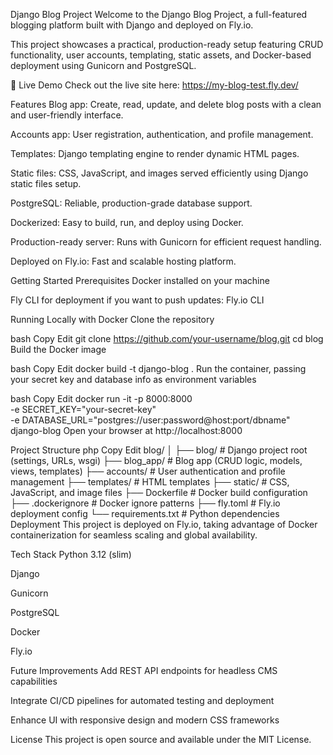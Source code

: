 Django Blog Project
Welcome to the Django Blog Project, a full-featured blogging platform built with Django and deployed on Fly.io.

This project showcases a practical, production-ready setup featuring CRUD functionality, user accounts, templating, static assets, and Docker-based deployment using Gunicorn and PostgreSQL.

🚀 Live Demo
Check out the live site here: https://my-blog-test.fly.dev/

Features
Blog app: Create, read, update, and delete blog posts with a clean and user-friendly interface.

Accounts app: User registration, authentication, and profile management.

Templates: Django templating engine to render dynamic HTML pages.

Static files: CSS, JavaScript, and images served efficiently using Django static files setup.

PostgreSQL: Reliable, production-grade database support.

Dockerized: Easy to build, run, and deploy using Docker.

Production-ready server: Runs with Gunicorn for efficient request handling.

Deployed on Fly.io: Fast and scalable hosting platform.

Getting Started
Prerequisites
Docker installed on your machine

Fly CLI for deployment if you want to push updates: Fly.io CLI

Running Locally with Docker
Clone the repository

bash
Copy
Edit
git clone https://github.com/your-username/blog.git
cd blog
Build the Docker image

bash
Copy
Edit
docker build -t django-blog .
Run the container, passing your secret key and database info as environment variables

bash
Copy
Edit
docker run -it -p 8000:8000 \
   -e SECRET_KEY="your-secret-key" \
   -e DATABASE_URL="postgres://user:password@host:port/dbname" \
   django-blog
Open your browser at http://localhost:8000

Project Structure
php
Copy
Edit
blog/
│
├── blog/              # Django project root (settings, URLs, wsgi)
├── blog_app/          # Blog app (CRUD logic, models, views, templates)
├── accounts/          # User authentication and profile management
├── templates/         # HTML templates
├── static/            # CSS, JavaScript, and image files
├── Dockerfile         # Docker build configuration
├── .dockerignore      # Docker ignore patterns
├── fly.toml           # Fly.io deployment config
└── requirements.txt   # Python dependencies
Deployment
This project is deployed on Fly.io, taking advantage of Docker containerization for seamless scaling and global availability.

Tech Stack
Python 3.12 (slim)

Django

Gunicorn

PostgreSQL

Docker

Fly.io

Future Improvements
Add REST API endpoints for headless CMS capabilities

Integrate CI/CD pipelines for automated testing and deployment

Enhance UI with responsive design and modern CSS frameworks

License
This project is open source and available under the MIT License.
